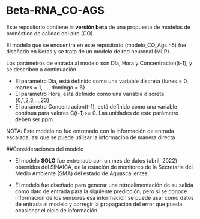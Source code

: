 # Beta-RNA_CO-AGS
Este repositorio contiene la **versión beta** de una propuesta de modelos de pronóstico de calidad del aire (CO)

El modelo que se encuentra en este repositorio (modelo_CO_Ags.h5) fue diseñado en Keras y se trata de un modelo de red neuronal (MLP).

Los parámetros de entrada al modelo son Día, Hora y Concentracion(t-1), y se describen a continuación

* El parámetro Día, está definido como una variable discreta {lunes = 0, martes = 1, ..., domingo = 6}
* El parámetro Hora, está definido como una variable discreta {0,1,2,3,...,23}
* El parámetro Concentracion(t-1), está definido como una variable continua para valores C(t-1)>= 0. Las unidades de este parámetro deben ser ppm.

NOTA: Este modelo no fue entrenado con la información de entrada escalada, así que se puede utilizar la información de manera directa

##Consideraciones del modelo

* El modelo **SOLO** fue entrenado con un mes de datos (abril, 2022) obtenidos del SINAICA, de la estación de monitoreo de la Secretaria del Medio Ambiente (SMA) del estado de Aguascalientes.

* El modelo fue diseñado para generar una retroalimentación de su salida como dato de entrada para la siguiente predicción, pero si se conoce información de los sensores esa información se puede usar como datos de entrada al modelo y corregir la propagación del error que pueda ocasionar el ciclo de información.
